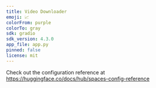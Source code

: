 ```yaml
---
title: Video Downloader
emoji: 📈
colorFrom: purple
colorTo: gray
sdk: gradio
sdk_version: 4.3.0
app_file: app.py
pinned: false
license: mit
---
```


Check out the configuration reference at https://huggingface.co/docs/hub/spaces-config-reference
